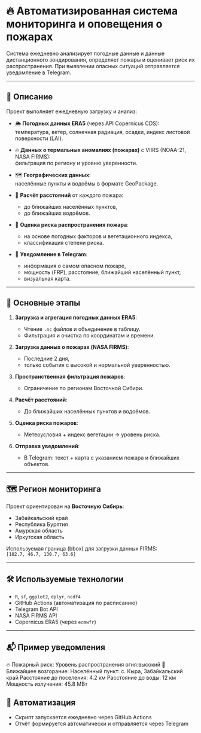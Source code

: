 # 🔥 Автоматизированная система мониторинга и оповещения о пожарах

Система ежедневно анализирует погодные данные и данные дистанционного зондирования, определяет пожары и оценивает риск их распространения. При выявлении опасных ситуаций отправляется уведомление в Telegram.

---

## 📌 Описание

Проект выполняет ежедневную загрузку и анализ:

- 🌦️ **Погодных данных ERA5** (через API Copernicus CDS):  
  температура, ветер, солнечная радиация, осадки, индекс листовой поверхности (LAI).
  
- 🔥 **Данных о термальных аномалиях (пожарах)** с VIIRS (NOAA-21, NASA FIRMS):  
  фильтрация по региону и уровню уверенности.

- 🗺️ **Географических данных**:  
  населённые пункты и водоёмы в формате GeoPackage.

- 📏 **Расчёт расстояний** от каждого пожара:
  - до ближайших населённых пунктов,
  - до ближайших водоёмов.

- 🌱 **Оценка риска распространения пожара**:
  - на основе погодных факторов и вегетационного индекса,
  - классификация степени риска.

- 📲 **Уведомление в Telegram**:
  - информация о самом опасном пожаре,
  - мощность (FRP), расстояние, ближайший населённый пункт,
  - визуальная карта.

---

## 🚀 Основные этапы

1. **Загрузка и агрегация погодных данных ERA5**:
   - Чтение `.nc` файлов и объединение в таблицу.
   - Фильтрация и очистка по координатам и времени.

2. **Загрузка данных о пожарах (NASA FIRMS)**:
   - Последние 2 дня,
   - только события с высокой и нормальной уверенностью.

3. **Пространственная фильтрация пожаров**:
   - Ограничение по регионам Восточной Сибири.

4. **Расчёт расстояний**:
   - До ближайших населённых пунктов и водоёмов.

5. **Оценка риска пожаров**:
   - Метеоусловия + индекс вегетации → уровень риска.

6. **Отправка уведомлений**:
   - В Telegram: текст + карта с указанием пожара и ближайших объектов.

---

## 🗺️ Регион мониторинга

Проект ориентирован на **Восточную Сибирь**:
- Забайкальский край  
- Республика Бурятия  
- Амурская область  
- Иркутская область  

Используемая граница (bbox) для загрузки данных FIRMS:  
`[102.7, 46.7, 130.7, 63.6]`

---

## 🛠️ Используемые технологии

- `R`, `sf`, `ggplot2`, `dplyr`, `ncdf4`
- GitHub Actions (автоматизация по расписанию)
- Telegram Bot API
- NASA FIRMS API
- Copernicus ERA5 (через `ecmwfr`)
  
---

## 📬 Пример уведомления
🔥 Пожарный риск:
   Уровень распространения огня:высокий
📍 Ближайшее возгорание:
   Населённый пункт: с. Кыра, Забайкальский край
   Расстояние до поселения: 4.2 км
   Расстояние до воды: 12 км
   Мощность излучения:  45.8 МВт

## 📅 Автоматизация
- Скрипт запускается ежедневно через GitHub Actions
- Отчёт формируется автоматически и отправляется через Telegram
